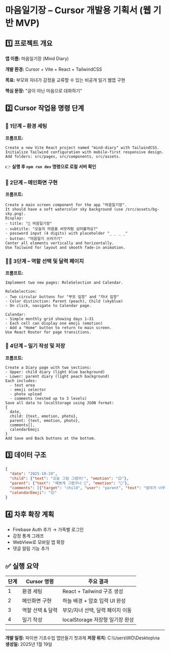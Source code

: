 # 마음일기장 – Cursor 개발용 기획서 (웹 기반 MVP)

## 1️⃣ 프로젝트 개요

**앱 이름:** 마음일기장 (Mind Diary)

**개발 환경:** Cursor + Vite + React + TailwindCSS

**목표:** 부모와 자녀가 감정을 교류할 수 있는 비공개 일기 웹앱 구현

**핵심 문장:** "글이 아닌 마음으로 대화하기"

## 2️⃣ Cursor 작업용 명령 단계

### 🧩 1단계 – 환경 세팅

**프롬프트:**
```
Create a new Vite React project named "mind-diary" with TailwindCSS.
Initialize Tailwind configuration with mobile-first responsive design.
Add folders: src/pages, src/components, src/assets.
```

👉 **실행 후 `npm run dev` 명령으로 로컬 서버 확인**

### 🌈 2단계 – 메인화면 구현

**프롬프트:**
```
Create a main screen component for the app "마음일기장".
It should have a soft watercolor sky background (use /src/assets/bg-sky.png).
Display:
- title: "🌱 마음일기장"
- subtitle: "오늘의 마음을 씨앗처럼 심어볼까요?"
- password input (4 digits) with placeholder "_ _ _ _"
- button: "마음일기 쓰러가기"
Center all elements vertically and horizontally.
Use Tailwind for layout and smooth fade-in animation.
```

### 👩‍👧 3단계 – 역할 선택 및 달력 페이지

**프롬프트:**
```
Implement two new pages: RoleSelection and Calendar.

RoleSelection:
- Two circular buttons for "부모 입장" and "자녀 입장"
- Color distinction: Parent (peach), Child (skyblue)
- On click, navigate to Calendar page.

Calendar:
- Simple monthly grid showing days 1–31
- Each cell can display one emoji (emotion)
- Add a "Home" button to return to main screen.
Use React Router for page transitions.
```

### 📖 4단계 – 일기 작성 및 저장

**프롬프트:**
```
Create a Diary page with two sections:
- Upper: child diary (light blue background)
- Lower: parent diary (light peach background)
Each includes:
  - text area
  - emoji selector
  - photo upload
  - comments (nested up to 3 levels)
Save all data to localStorage using JSON format:
{
  date,
  child: {text, emotion, photo},
  parent: {text, emotion, photo},
  comments[],
  calendarEmoji
}
Add Save and Back buttons at the bottom.
```

## 3️⃣ 데이터 구조

```json
{
  "date": "2025-10-19",
  "child": {"text": "오늘 그림 그렸어!", "emotion": "😊"},
  "parent": {"text": "예쁘게 그렸구나 💛", "emotion": "💛"},
  "comments": [{"target": "child", "user": "parent", "text": "엄마가 너무 뿌듯해!"}],
  "calendarEmoji": "😊"
}
```

## 4️⃣ 차후 확장 계획

- Firebase Auth 추가 → 가족별 로그인
- 감정 통계 그래프
- WebView로 모바일 앱 확장
- 댓글 알림 기능 추가

## ✅ 실행 요약

| 단계 | Cursor 명령 | 주요 결과 |
|------|-------------|-----------|
| 1 | 환경 세팅 | React + Tailwind 구조 생성 |
| 2 | 메인화면 구현 | 하늘 배경 + 암호 입력 UI 완성 |
| 3 | 역할 선택 & 달력 | 부모/자녀 선택, 달력 페이지 이동 |
| 4 | 일기 작성 | localStorage 저장형 일기장 완성 |

---

**개발 일정:** 파이썬 기초수업 앱만들기 첫과제
**저장 위치:** C:\Users\WD\Desktop\na\
**생성일:** 2025년 1월 19일
